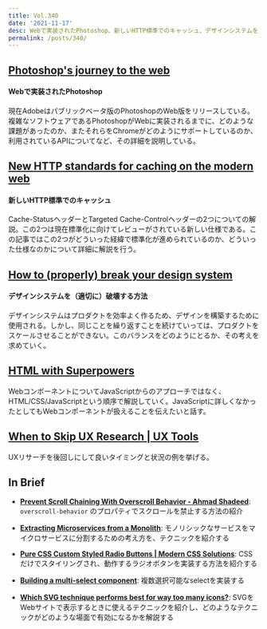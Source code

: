 ```yaml
---
title: Vol.340
date: '2021-11-17'
desc: Webで実装されたPhotoshop、新しいHTTP標準でのキャッシュ、デザインシステムを（適切に）破壊する方法、ほか計10リンク
permalink: /posts/340/
---
```



## [Photoshop's journey to the web](https://web.dev/ps-on-the-web/)
#### Webで実装されたPhotoshop

現在Adobeはパブリックベータ版のPhotoshopのWeb版をリリースしている。複雑なソフトウェアであるPhotoshopがWebに実装されるまでに、どのような課題があったのか、またそれらをChromeがどのようにサポートしているのか、利用されているAPIについてなど、その詳細を説明している。


## [New HTTP standards for caching on the modern web](https://httptoolkit.tech/blog/status-targeted-caching-headers/)
#### 新しいHTTP標準でのキャッシュ

Cache-StatusヘッダーとTargeted Cache-Controlヘッダーの2つについての解説。この2つは現在標準化に向けてレビューがされている新しい仕様である。この記事ではこの2つがどういった経緯で標準化が進められているのか、どういった仕様なのかについて詳細に解説を行う。



## [How to (properly) break your design system](https://breakyourdesignsystem.com/)
#### デザインシステムを（適切に）破壊する方法

デザインシステムはプロダクトを効率よく作るため、デザインを構築するために使用される。しかし、同じことを繰り返すことを続けていっては、プロダクトをスケールさせることができない。このバランスをどのようにとるか、その考えを求めていく。


## [HTML with Superpowers](https://daverupert.com/2021/10/html-with-superpowers/)

WebコンポーネントについてJavaScriptからのアプローチではなく、HTML/CSS/JavaScriptという順序で解説していく。JavaScriptに詳しくなかったとしてもWebコンポーネントが扱えることを伝えたいと話す。


## [When to Skip UX Research | UX Tools](https://uxtools.co/blog/when-to-skip-ux-research/)

UXリサーチを後回しにして良いタイミングと状況の例を挙げる。


## In Brief

- **[Prevent Scroll Chaining With Overscroll Behavior - Ahmad Shadeed](https://ishadeed.com/article/prevent-scroll-chaining-overscroll-behavior/)**: `overscroll-behavior` のプロパティでスクロールを禁止する方法の紹介

- **[Extracting Microservices from a Monolith](https://alexkondov.com/extracting-microservices-from-a-monolith/)**: モノリシックなサービスをマイクロサービスに分割するための考え方を、テクニックを紹介する

- **[Pure CSS Custom Styled Radio Buttons | Modern CSS Solutions](https://moderncss.dev/pure-css-custom-styled-radio-buttons/)**: CSSだけでスタイリングされ、動作するラジオボタンを実装する方法を紹介する

- **[Building a multi-select component](https://web.dev/building-a-multi-select-component/)**: 複数選択可能なselectを実装する

- **[Which SVG technique performs best for way too many icons?](https://cloudfour.com/thinks/svg-icon-stress-test/)**: SVGをWebサイトで表示するときに使えるテクニックを紹介し、どのようなテクニックがどのような場面で有効になるかを解説する

